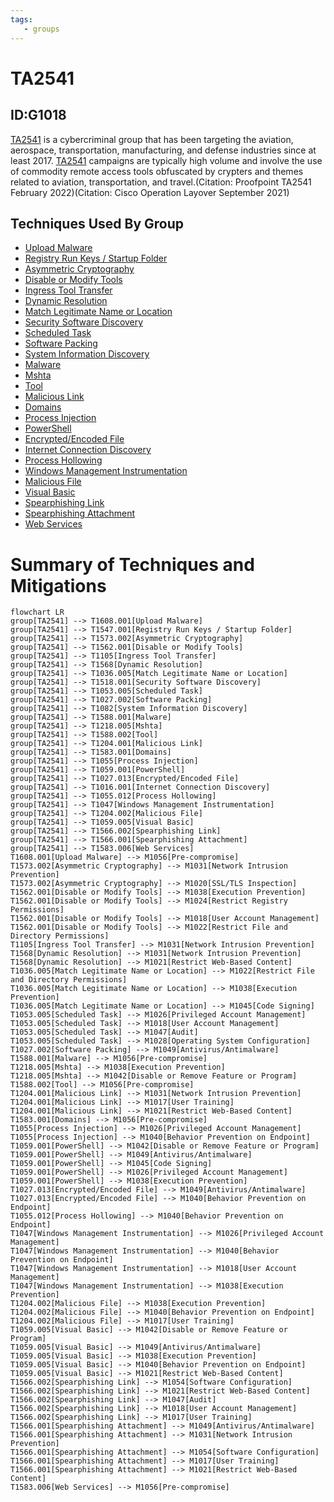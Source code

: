 ```yaml
---
tags:
   - groups
---
```

# TA2541
## ID:G1018
[TA2541](/mitre/groups/G1018) is a cybercriminal group that has been targeting the aviation, aerospace, transportation, manufacturing, and defense industries since at least 2017. [TA2541](/mitre/groups/G1018) campaigns are typically high volume and involve the use of commodity remote access tools obfuscated by crypters and themes related to aviation, transportation, and travel.(Citation: Proofpoint TA2541 February 2022)(Citation: Cisco Operation Layover September 2021)
## Techniques Used By Group
* [Upload Malware](techniques/T1608/001)
* [Registry Run Keys / Startup Folder](techniques/T1547/001)
* [Asymmetric Cryptography](techniques/T1573/002)
* [Disable or Modify Tools](techniques/T1562/001)
* [Ingress Tool Transfer](techniques/T1105)
* [Dynamic Resolution](techniques/T1568)
* [Match Legitimate Name or Location](techniques/T1036/005)
* [Security Software Discovery](techniques/T1518/001)
* [Scheduled Task](techniques/T1053/005)
* [Software Packing](techniques/T1027/002)
* [System Information Discovery](techniques/T1082)
* [Malware](techniques/T1588/001)
* [Mshta](techniques/T1218/005)
* [Tool](techniques/T1588/002)
* [Malicious Link](techniques/T1204/001)
* [Domains](techniques/T1583/001)
* [Process Injection](techniques/T1055)
* [PowerShell](techniques/T1059/001)
* [Encrypted/Encoded File](techniques/T1027/013)
* [Internet Connection Discovery](techniques/T1016/001)
* [Process Hollowing](techniques/T1055/012)
* [Windows Management Instrumentation](techniques/T1047)
* [Malicious File](techniques/T1204/002)
* [Visual Basic](techniques/T1059/005)
* [Spearphishing Link](techniques/T1566/002)
* [Spearphishing Attachment](techniques/T1566/001)
* [Web Services](techniques/T1583/006)

# Summary of Techniques and Mitigations
```mermaid
flowchart LR
group[TA2541] --> T1608.001[Upload Malware]
group[TA2541] --> T1547.001[Registry Run Keys / Startup Folder]
group[TA2541] --> T1573.002[Asymmetric Cryptography]
group[TA2541] --> T1562.001[Disable or Modify Tools]
group[TA2541] --> T1105[Ingress Tool Transfer]
group[TA2541] --> T1568[Dynamic Resolution]
group[TA2541] --> T1036.005[Match Legitimate Name or Location]
group[TA2541] --> T1518.001[Security Software Discovery]
group[TA2541] --> T1053.005[Scheduled Task]
group[TA2541] --> T1027.002[Software Packing]
group[TA2541] --> T1082[System Information Discovery]
group[TA2541] --> T1588.001[Malware]
group[TA2541] --> T1218.005[Mshta]
group[TA2541] --> T1588.002[Tool]
group[TA2541] --> T1204.001[Malicious Link]
group[TA2541] --> T1583.001[Domains]
group[TA2541] --> T1055[Process Injection]
group[TA2541] --> T1059.001[PowerShell]
group[TA2541] --> T1027.013[Encrypted/Encoded File]
group[TA2541] --> T1016.001[Internet Connection Discovery]
group[TA2541] --> T1055.012[Process Hollowing]
group[TA2541] --> T1047[Windows Management Instrumentation]
group[TA2541] --> T1204.002[Malicious File]
group[TA2541] --> T1059.005[Visual Basic]
group[TA2541] --> T1566.002[Spearphishing Link]
group[TA2541] --> T1566.001[Spearphishing Attachment]
group[TA2541] --> T1583.006[Web Services]
T1608.001[Upload Malware] --> M1056[Pre-compromise]
T1573.002[Asymmetric Cryptography] --> M1031[Network Intrusion Prevention]
T1573.002[Asymmetric Cryptography] --> M1020[SSL/TLS Inspection]
T1562.001[Disable or Modify Tools] --> M1038[Execution Prevention]
T1562.001[Disable or Modify Tools] --> M1024[Restrict Registry Permissions]
T1562.001[Disable or Modify Tools] --> M1018[User Account Management]
T1562.001[Disable or Modify Tools] --> M1022[Restrict File and Directory Permissions]
T1105[Ingress Tool Transfer] --> M1031[Network Intrusion Prevention]
T1568[Dynamic Resolution] --> M1031[Network Intrusion Prevention]
T1568[Dynamic Resolution] --> M1021[Restrict Web-Based Content]
T1036.005[Match Legitimate Name or Location] --> M1022[Restrict File and Directory Permissions]
T1036.005[Match Legitimate Name or Location] --> M1038[Execution Prevention]
T1036.005[Match Legitimate Name or Location] --> M1045[Code Signing]
T1053.005[Scheduled Task] --> M1026[Privileged Account Management]
T1053.005[Scheduled Task] --> M1018[User Account Management]
T1053.005[Scheduled Task] --> M1047[Audit]
T1053.005[Scheduled Task] --> M1028[Operating System Configuration]
T1027.002[Software Packing] --> M1049[Antivirus/Antimalware]
T1588.001[Malware] --> M1056[Pre-compromise]
T1218.005[Mshta] --> M1038[Execution Prevention]
T1218.005[Mshta] --> M1042[Disable or Remove Feature or Program]
T1588.002[Tool] --> M1056[Pre-compromise]
T1204.001[Malicious Link] --> M1031[Network Intrusion Prevention]
T1204.001[Malicious Link] --> M1017[User Training]
T1204.001[Malicious Link] --> M1021[Restrict Web-Based Content]
T1583.001[Domains] --> M1056[Pre-compromise]
T1055[Process Injection] --> M1026[Privileged Account Management]
T1055[Process Injection] --> M1040[Behavior Prevention on Endpoint]
T1059.001[PowerShell] --> M1042[Disable or Remove Feature or Program]
T1059.001[PowerShell] --> M1049[Antivirus/Antimalware]
T1059.001[PowerShell] --> M1045[Code Signing]
T1059.001[PowerShell] --> M1026[Privileged Account Management]
T1059.001[PowerShell] --> M1038[Execution Prevention]
T1027.013[Encrypted/Encoded File] --> M1049[Antivirus/Antimalware]
T1027.013[Encrypted/Encoded File] --> M1040[Behavior Prevention on Endpoint]
T1055.012[Process Hollowing] --> M1040[Behavior Prevention on Endpoint]
T1047[Windows Management Instrumentation] --> M1026[Privileged Account Management]
T1047[Windows Management Instrumentation] --> M1040[Behavior Prevention on Endpoint]
T1047[Windows Management Instrumentation] --> M1018[User Account Management]
T1047[Windows Management Instrumentation] --> M1038[Execution Prevention]
T1204.002[Malicious File] --> M1038[Execution Prevention]
T1204.002[Malicious File] --> M1040[Behavior Prevention on Endpoint]
T1204.002[Malicious File] --> M1017[User Training]
T1059.005[Visual Basic] --> M1042[Disable or Remove Feature or Program]
T1059.005[Visual Basic] --> M1049[Antivirus/Antimalware]
T1059.005[Visual Basic] --> M1038[Execution Prevention]
T1059.005[Visual Basic] --> M1040[Behavior Prevention on Endpoint]
T1059.005[Visual Basic] --> M1021[Restrict Web-Based Content]
T1566.002[Spearphishing Link] --> M1054[Software Configuration]
T1566.002[Spearphishing Link] --> M1021[Restrict Web-Based Content]
T1566.002[Spearphishing Link] --> M1047[Audit]
T1566.002[Spearphishing Link] --> M1018[User Account Management]
T1566.002[Spearphishing Link] --> M1017[User Training]
T1566.001[Spearphishing Attachment] --> M1049[Antivirus/Antimalware]
T1566.001[Spearphishing Attachment] --> M1031[Network Intrusion Prevention]
T1566.001[Spearphishing Attachment] --> M1054[Software Configuration]
T1566.001[Spearphishing Attachment] --> M1017[User Training]
T1566.001[Spearphishing Attachment] --> M1021[Restrict Web-Based Content]
T1583.006[Web Services] --> M1056[Pre-compromise]
```